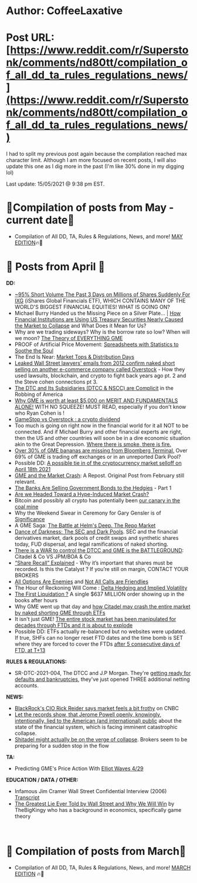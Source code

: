 # Author: CoffeeLaxative
# Post URL: [https://www.reddit.com/r/Superstonk/comments/nd80tt/compilation_of_all_dd_ta_rules_regulations_news/](https://www.reddit.com/r/Superstonk/comments/nd80tt/compilation_of_all_dd_ta_rules_regulations_news/)


I had to split my previous post again because the compilation reached max character limit. Although I am more focused on recent posts, I will also update this one as I dig more in the past (I'm like 30% done in my digging lol)

Last update: 15/05/2021 @ 9:38 pm EST.

# 🌟Compilation of posts from May - current date🌟

* Compilation of All DD, TA, Rules & Regulations, News, and more! [MAY EDITION](https://www.reddit.com/r/Superstonk/comments/ncqh06/compilation_of_all_dd_ta_rules_regulations_news/?utm_source=share&utm_medium=web2x&context=3)🔥🚀

# 💎 Posts from April 💎

**DD:**

* [\~95% Short Volume The Past 3 Days on Millions of Shares Suddenly For IXG](https://www.reddit.com/r/Superstonk/comments/mr1gho/95_short_volume_the_past_3_days_on_millions_of/) (iShares Global Financials ETF), WHICH CONTAINS MANY OF THE WORLD'S BIGGEST FINANCIAL EQUITIES! WHAT IS GOING ON?
* Michael Burry Handed us the Missing Piece on a Silver Plate... | [How Financial Institutions are Using US Treasury Securities Nearly Caused the Market to Collapse](https://www.reddit.com/r/GME/comments/mil875/michael_burry_handed_us_the_missing_piece_on_a/) and What Does it Mean for Us?
* Why are we trading sideways? Why is the borrow rate so low? When will we moon? [The Theory of EVERYTHING GME](https://www.reddit.com/r/Superstonk/comments/mkvgew/why_are_we_trading_sideways_why_is_the_borrow/)
* PROOF of Artificial Price Movement: [Spreadsheets with Statistics to Soothe the Soul](https://www.reddit.com/r/Superstonk/comments/n0a0hf/proof_of_artificial_price_movement_spreadsheets/)
* The End Is Near: [Market Tops & Distribution Days](https://www.reddit.com/r/Superstonk/comments/n0htur/the_end_is_near_market_tops_distribution_days/)
* [Leaked Wall Street lawyers' emails from 2012 confirm naked short selling on another e-commerce company called Overstock](https://www.reddit.com/r/Superstonk/comments/mylo06/leaked_wallstreet_lawyers_emails_from_2012/) \- How they used lawsuits, blockchain, and crypto to fight back years ago pt. 2 and the Steve cohen connections pt 3.
* [The DTC and Its Subsidiaries (DTCC & NSCC) are Complicit](https://www.reddit.com/r/Superstonk/comments/my4le1/the_dtc_and_its_subsidiaries_dtcc_nscc_is/) in the Robbing of America
* [Why GME is worth at least $5,000 on MERIT AND FUNDAMENTALS ALONE!](https://www.reddit.com/r/GME/comments/lthmqx/why_gme_is_worth_at_least_5000_on_merit_and/) WITH NO SQUEEZE! MUST READ, especially if you don't know who Ryan Cohen is !
* [GameStop vs Overstock : a crypto dividend](https://www.reddit.com/r/GME/comments/mqt7w6/gamestop_vs_overstock/)
* Too much is going on right now in the financial world for it all NOT to be connected. And if Michael Burry and other financial experts are right, then the US and other countries will soon be in a dire economic situation akin to the Great Depression. [Where there is smoke, there is fire.](https://www.reddit.com/r/Superstonk/comments/mvj8fz/where_there_is_smoke_there_is_fire/)
* [Over 30% of GME bananas are missing from Bloomberg Terminal.](https://www.reddit.com/r/Superstonk/comments/mvfs0c/over_30_of_gme_bananas_are_missing_from_bloomberg/) Over 69% of GME is trading off exchanges or in an unreported Dark Pool?
* Possible DD: [A possible tie in of the cryptocurrency market selloff on April 18th 2021](https://www.reddit.com/r/Superstonk/comments/mv6wl0/a_possible_tie_in_of_the_cryptocurrency_market/)
* [GME and the Market Crash](https://www.reddit.com/r/Superstonk/comments/mvaaa7/reposting_gme_and_the_market_crash/): A Repost. Original Post from February still relevant.
* [The Banks Are Selling Government Bonds to the Hedgies](https://www.reddit.com/r/Superstonk/comments/mtp8y1/the_banks_are_selling_government_bonds_to_the/) \- Part 1
* [Are we Headed Toward a Hype-Induced Market Crash?](https://www.reddit.com/r/Superstonk/comments/mtistc/are_we_headed_toward_a_hypeinduced_market_crash/)
* Bitcoin and possibly all crypto has potentially been [our canary in the coal mine](https://www.reddit.com/r/Superstonk/comments/mteyvy/bitcoin_and_possibly_all_crypto_has_potentially/)
* Why the Weekend Swear in Ceremony for Gary Gensler is of [Significance](https://www.reddit.com/r/Superstonk/comments/mtikm9/why_the_weekend_swear_in_ceremony_for_gary/)
* A GME Saga: [The Battle at Helm's Deep. The Repo Market](https://www.reddit.com/r/Superstonk/comments/mo8jyu/a_gme_saga_the_battle_at_helms_deep/)
* [Dance of Darkness: The SEC and Dark Pools](https://www.reddit.com/r/Superstonk/comments/movevb/dance_of_darkness_the_sec_and_dark_pools/).  SEC and the financial derivatives market, dark pools of credit swaps and synthetic shares today, FUD dispersal, and legal ramifications of naked shorting.
* [There is a WAR to control the DTCC and GME is the BATTLEGROUND](https://www.reddit.com/r/Superstonk/comments/mouj57/there_is_a_war_to_control_the_dtcc_and_gme_is_the/): Citadel & Co VS JPM/BOA & Co
* [“Share Recall” Explained](https://www.reddit.com/r/Superstonk/comments/mmt5rq/420_share_recall_explained_why_its_important_that/) \- Why it’s important that shares must be recorded. Is this the Catalyst ? If you’re still on margin, CONTACT YOUR BROKERS
* [All Options Are Enemies](https://www.reddit.com/r/GME/comments/meo9sg/all_options_are_enemies_posted_on_behalf_of_wuz/) and [Not All Calls are Friendlies](https://www.reddit.com/r/GME/comments/m33en4/not_all_calls_are_friendlies/)
* The Hour of Reckoning Will Come : [Delta Hedging and Implied Volatility](https://www.reddit.com/r/GME/comments/me09zl/the_hour_of_reckoning_will_come_keep_hodling/)
* [The First Liquidation ?](https://www.reddit.com/r/GME/comments/mdh680/very_important_dd_must_read/) A single $637 MILLION order showing up in the books after hours
* Why GME went up that day and [how Citadel may crash the entire market by naked shorting GME through ETFs](https://www.reddit.com/r/GME/comments/md69vo/dd_why_gme_went_up_today_and_how_citadel_may/)
* It isn't just GME! [The entire stock market has been manipulated for decades through FTDs and it is about to explode](https://www.reddit.com/r/GME/comments/mbiocm/it_isnt_just_gme_the_entire_stock_market_has_been/)
* Possible DD: ETFs actually re-balanced but no websites were updated. If true, SHFs can no longer reset FTD dates and the time bomb is SET where they are forced to cover the FTDs [after 5 consecutive days of FTD, at T+13](https://www.reddit.com/r/GME/comments/mb6vg2/a_new_bomb_just_dropped_over_at_discord_etfs/)

**RULES & REGULATIONS:**

* SR-DTC-2021-004, The DTCC and J.P Morgan. They're [getting ready for defaults and bankruptcies](https://www.reddit.com/r/Superstonk/comments/mur8bz/srdtc2021004_the_dtcc_and_jp_morgan_theyre/), they've just opened THREE additional netting accounts.

**NEWS:**

* [BlackRock's CIO Rick Reider says market feels a bit frothy](https://www.reddit.com/r/Superstonk/comments/mu7e6m/blackrock_says_market_feels_a_bit_frothy/) on CNBC
* [Let the records show, that Jerome Powell openly, knowingly, intentionally, lied to the American (and international) public](https://www.reddit.com/r/Superstonk/comments/n0tcea/let_the_records_show_that_jerome_powell_openly/) about the state of the financial system, which is facing imminent catastrophic collapse.
* [Shitadel might actually be on the verge of collapse](https://www.reddit.com/r/GME/comments/mdxpa6/shitadel_might_actually_be_on_the_verge_of/). Brokers seem to be preparing for a sudden stop in the flow

**TA:**

* Predicting GME's Price Action With [Elliot Waves 4/29](https://www.reddit.com/r/Superstonk/comments/n0qnpv/predicting_gmes_price_action_with_elliot_waves_429/)

**EDUCATION / DATA / OTHER:**

* Infamous Jim Cramer Wall Street Confidential Interview (2006) [Transcript](https://www.reddit.com/r/Superstonk/comments/mppa3b/infamous_jim_cramer_wall_street_confidential/)
* [The Greatest Lie Ever Told by Wall Street and Why We Will Win](https://www.reddit.com/r/Superstonk/comments/moqtwf/the_greatest_lie_ever_told_by_wall_street_and_why/) by TheBigKingy who has a background in economics, specifically game theory

&#x200B;

# 💎 Compilation of posts from March💎

* Compilation of All DD, TA, Rules & Regulations, News, and more! [MARCH EDITION](https://www.reddit.com/r/Superstonk/comments/nd506b/compilation_of_all_dd_ta_rules_regulations_news/?utm_source=share&utm_medium=web2x&context=3) 🔥🚀